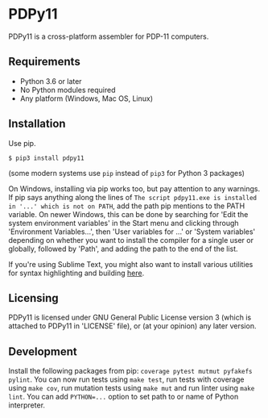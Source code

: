 # PDPy11

PDPy11 is a cross-platform assembler for PDP-11 computers.


## Requirements

- Python 3.6 or later
- No Python modules required
- Any platform (Windows, Mac OS, Linux)


## Installation

Use pip.

```shell
$ pip3 install pdpy11
```

(some modern systems use `pip` instead of `pip3` for Python 3 packages)

On Windows, installing via pip works too, but pay attention to any warnings. If pip says anything along the lines of `The script pdpy11.exe is installed in '...' which is not on PATH`, add the path pip mentions to the PATH variable. On newer Windows, this can be done by searching for 'Edit the system environment variables' in the Start menu and clicking through 'Environment Variables...', then 'User variables for ...' or 'System variables' depending on whether you want to install the compiler for a single user or globally, followed by 'Path', and adding the path to the end of the list.

If you're using Sublime Text, you might also want to install various utilities for syntax highlighting and building [here](https://github.com/pdpy11/sublime-plugin).


## Licensing

PDPy11 is licensed under GNU General Public License version 3 (which is attached to PDPy11 in 'LICENSE' file), or (at your opinion) any later version.


## Development

Install the following packages from pip: `coverage pytest mutmut pyfakefs pylint`. You can now run tests using `make test`, run tests with coverage using `make cov`, run mutation tests using `make mut` and run linter using `make lint`. You can add `PYTHON=...` option to set path to or name of Python interpreter.
